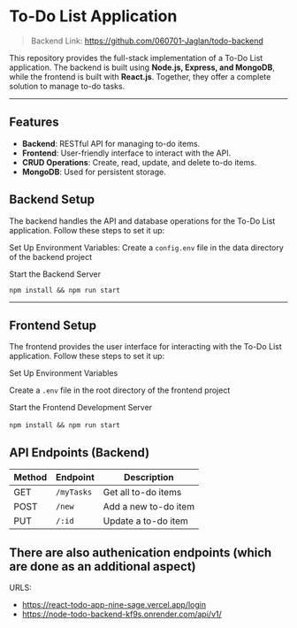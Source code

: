 # To-Do List Application
> Backend Link: https://github.com/060701-Jaglan/todo-backend

This repository provides the full-stack implementation of a To-Do List application. The backend is built using **Node.js, Express, and MongoDB**, while the frontend is built with **React.js**. Together, they offer a complete solution to manage to-do tasks.

---

## Features

- **Backend**: RESTful API for managing to-do items.
- **Frontend**: User-friendly interface to interact with the API.
- **CRUD Operations**: Create, read, update, and delete to-do items.
- **MongoDB**: Used for persistent storage.

## Backend Setup

The backend handles the API and database operations for the To-Do List application. Follow these steps to set it up:

Set Up Environment Variables: Create a `config.env` file in the data directory of the backend project

Start the Backend Server

`npm install && npm run start`

---

## Frontend Setup

The frontend provides the user interface for interacting with the To-Do List application. Follow these steps to set it up:

Set Up Environment Variables

Create a `.env` file in the root directory of the frontend project

Start the Frontend Development Server

⁠`npm install && npm run start`

## API Endpoints (Backend)

| Method | Endpoint          | Description              |
|--------|-------------------|--------------------------|
| GET    | `/myTasks`      | Get all to-do items      |
| POST   | `/new`      | Add a new to-do item     |
| PUT    | `/:id`  | Update a to-do item      |

There are also authenication endpoints (which are done as an additional aspect)
---

URLS:
- https://react-todo-app-nine-sage.vercel.app/login
- https://node-todo-backend-kf9s.onrender.com/api/v1/
